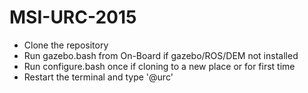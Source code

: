 MSI-URC-2015
============
* Clone the repository
* Run gazebo.bash from On-Board if gazebo/ROS/DEM not installed
* Run configure.bash once if cloning to a new place or for first time
* Restart the terminal and type '@urc'
